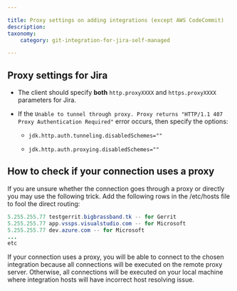```yaml
---

title: Proxy settings on adding integrations (except AWS CodeCommit)
description:
taxonomy:
    category: git-integration-for-jira-self-managed

---
```


## Proxy settings for Jira

*   The client should specify **both** `http.proxyXXXX` and `https.proxyXXXX` parameters for Jira.

*   If the `Unable to tunnel through proxy. Proxy returns "HTTP/1.1 407 Proxy Authentication Required"` error occurs, then specify the options:

    *   `jdk.http.auth.tunneling.disabledSchemes=""`

    *   `jdk.http.auth.proxying.disabledSchemes=""`


## How to check if your connection uses a proxy

If you are unsure whether the connection goes through a proxy or directly you may use the following trick. Add the following rows in the /etc/hosts file to fool the direct routing:

```java
5.255.255.77 testgerrit.bigbrassband.tk -- for Gerrit
5.255.255.77 app.vssps.visualstudio.com -- for Microsoft
5.255.255.77 dev.azure.com -- for Microsoft
...
etc
```

If your connection uses a proxy, you will be able to connect to the chosen integration because all connections will be executed on the remote proxy server. Otherwise, all connections will be executed on your local machine where integration hosts will have incorrect host resolving issue.

